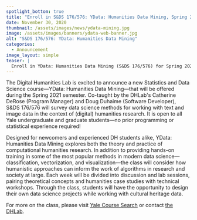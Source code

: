 ```yaml
---
spotlight_bottom: true
title: "Enroll in S&DS 176/576: YData: Humanities Data Mining, Spring 2021"
date: November 30, 2020
thumbnail: /assets/images/news/ydata-mining.jpg
image: /assets/images/banners/ydata-web-banner.jpg
alt: "S&DS 176/576: YData: Humanities Data Mining"
categories:
  - Announcement
image_layout: simple
teaser: |
  Enroll in YData: Humanities Data Mining (S&DS 176/576) for Spring 2021! This new course will offer a survey of data science methods while tackling theoretical questions at the heart of the (digital) humanities. 
---
```


The Digital Humanities Lab is excited to announce a new Statistics and Data Science course—YData: Humanities Data Mining—that will be offered during the Spring 2021 semester. Co-taught by the DHLab's Catherine DeRose (Program Manager) and Doug Duhaime (Software Developer), S&DS 176/576 will survey data science methods for working with text and image data in the context of (digital) humanities research. It is open to all Yale undergraduate and graduate students—no prior programming or statistical experience required!
 
Designed for newcomers and experienced DH students alike, YData: Humanities Data Mining explores both the theory and practice of computational humanities research. In addition to providing hands-on training in some of the most popular methods in modern data science—classification, vectorization, and visualization—the class will consider how humanistic approaches can inform the work of algorithms in research and society at large. Each week will be divided into discussion and lab sessions, pairing theoretical concepts and humanities case studies with technical workshops. Through the class, students will have the opportunity to design their own data science projects while working with cultural heritage data.
 
For more on the class, please visit <a href='https://courses.yale.edu/?keyword=humanities%20data%20mining&srcdb=guide2020' target='_blank'>Yale Course Search</a> or contact [the DHLab](mailto:dhlab@yale.edu).
